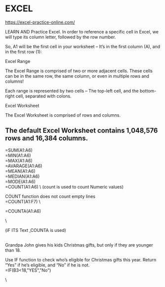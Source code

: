 # EXCEL


https://excel-practice-online.com/


LEARN AND Practice Excel. 
In order to reference a specific cell in Excel, we will type its column letter, followed by the row number. 

So, A1 will be the first cell in your worksheet – It’s in the first column (A), and in the first row (1):



Excel Range

The Excel Range is comprised of two or more adjacent cells. These cells can be in the same row, the same column, or even in multiple rows and columns! 

Each range is represented by two cells – The top-left cell, and the bottom-right cell, separated with colons. 

Excel Worksheet

The Excel Worksheet is comprised of rows and columns. 

The default Excel Worksheet contains 1,048,576 rows and 16,384 columns. 
---------------------------------------------------------------------------------------



=SUM(A1:A6)
\
=MIN(A1:A6)
\
=MAX(A1:A6)
\
=AVARAGE(A1:A6)
\
=MEAN(A1:A6)
\
=MEDIAN(A1:A6)
\
=MODE(A1:A6)
\
=COUNT(A1:A6)
\ 
(count is used to count Numeric values)

COUNT function does not count empty lines
\
=COUNT(A1:F7)
\

=COUNTA(A1:A6)

\ 

(iF ITS Text ,COUNTA is used)

\
Grandpa John gives his kids Christmas gifts, but only if they are younger than 18.

Use IF function to check who’s eligible for Christmas gifts this year. Return “Yes” if he’s eligible, and “No” if he is not.
\
=IF(B3<18,"YES","No")

\

